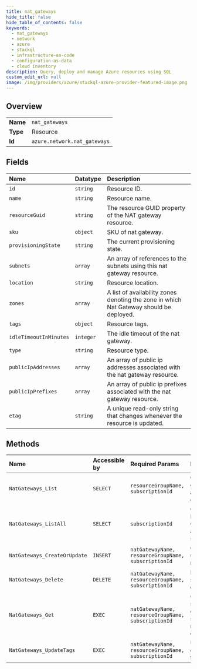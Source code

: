 ```yaml
---
title: nat_gateways
hide_title: false
hide_table_of_contents: false
keywords:
  - nat_gateways
  - network
  - azure    
  - stackql
  - infrastructure-as-code
  - configuration-as-data
  - cloud inventory
description: Query, deploy and manage Azure resources using SQL
custom_edit_url: null
image: /img/providers/azure/stackql-azure-provider-featured-image.png
---
```

  
    

## Overview
<table><tbody>
<tr><td><b>Name</b></td><td><code>nat_gateways</code></td></tr>
<tr><td><b>Type</b></td><td>Resource</td></tr>
<tr><td><b>Id</b></td><td><code>azure.network.nat_gateways</code></td></tr>
</tbody></table>

## Fields
| Name | Datatype | Description |
|:-----|:---------|:------------|
| `id` | `string` | Resource ID. |
| `name` | `string` | Resource name. |
| `resourceGuid` | `string` | The resource GUID property of the NAT gateway resource. |
| `sku` | `object` | SKU of nat gateway. |
| `provisioningState` | `string` | The current provisioning state. |
| `subnets` | `array` | An array of references to the subnets using this nat gateway resource. |
| `location` | `string` | Resource location. |
| `zones` | `array` | A list of availability zones denoting the zone in which Nat Gateway should be deployed. |
| `tags` | `object` | Resource tags. |
| `idleTimeoutInMinutes` | `integer` | The idle timeout of the nat gateway. |
| `type` | `string` | Resource type. |
| `publicIpAddresses` | `array` | An array of public ip addresses associated with the nat gateway resource. |
| `publicIpPrefixes` | `array` | An array of public ip prefixes associated with the nat gateway resource. |
| `etag` | `string` | A unique read-only string that changes whenever the resource is updated. |
## Methods
| Name | Accessible by | Required Params | Description |
|:-----|:--------------|:----------------|:------------|
| `NatGateways_List` | `SELECT` | `resourceGroupName, subscriptionId` | Gets all nat gateways in a resource group. |
| `NatGateways_ListAll` | `SELECT` | `subscriptionId` | Gets all the Nat Gateways in a subscription. |
| `NatGateways_CreateOrUpdate` | `INSERT` | `natGatewayName, resourceGroupName, subscriptionId` | Creates or updates a nat gateway. |
| `NatGateways_Delete` | `DELETE` | `natGatewayName, resourceGroupName, subscriptionId` | Deletes the specified nat gateway. |
| `NatGateways_Get` | `EXEC` | `natGatewayName, resourceGroupName, subscriptionId` | Gets the specified nat gateway in a specified resource group. |
| `NatGateways_UpdateTags` | `EXEC` | `natGatewayName, resourceGroupName, subscriptionId` | Updates nat gateway tags. |
